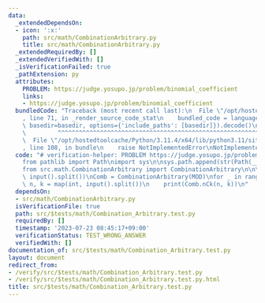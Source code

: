 ```yaml
---
data:
  _extendedDependsOn:
  - icon: ':x:'
    path: src/math/CombinationArbitrary.py
    title: src/math/CombinationArbitrary.py
  _extendedRequiredBy: []
  _extendedVerifiedWith: []
  _isVerificationFailed: true
  _pathExtension: py
  attributes:
    PROBLEM: https://judge.yosupo.jp/problem/binomial_coefficient
    links:
    - https://judge.yosupo.jp/problem/binomial_coefficient
  bundledCode: "Traceback (most recent call last):\n  File \"/opt/hostedtoolcache/Python/3.11.4/x64/lib/python3.11/site-packages/onlinejudge_verify/documentation/build.py\"\
    , line 71, in _render_source_code_stat\n    bundled_code = language.bundle(stat.path,\
    \ basedir=basedir, options={'include_paths': [basedir]}).decode()\n          \
    \         ^^^^^^^^^^^^^^^^^^^^^^^^^^^^^^^^^^^^^^^^^^^^^^^^^^^^^^^^^^^^^^^^^^^^^^^^^^^^^^^^^\n\
    \  File \"/opt/hostedtoolcache/Python/3.11.4/x64/lib/python3.11/site-packages/onlinejudge_verify/languages/python.py\"\
    , line 108, in bundle\n    raise NotImplementedError\nNotImplementedError\n"
  code: "# verification-helper: PROBLEM https://judge.yosupo.jp/problem/binomial_coefficient\n\
    from pathlib import Path\nimport sys\n\nsys.path.append(str(Path(__file__).resolve().parent.parent.parent.parent))\n\
    from src.math.CombinationArbitrary import CombinationArbitrary\n\n\nT, MOD = map(int,\
    \ input().split())\nComb = CombinationArbitrary(MOD)\nfor _ in range(T):\n   \
    \ n, k = map(int, input().split())\n    print(Comb.nCk(n, k))\n"
  dependsOn:
  - src/math/CombinationArbitrary.py
  isVerificationFile: true
  path: src/$tests/math/Combination_Arbitrary.test.py
  requiredBy: []
  timestamp: '2023-07-23 08:45:17+09:00'
  verificationStatus: TEST_WRONG_ANSWER
  verifiedWith: []
documentation_of: src/$tests/math/Combination_Arbitrary.test.py
layout: document
redirect_from:
- /verify/src/$tests/math/Combination_Arbitrary.test.py
- /verify/src/$tests/math/Combination_Arbitrary.test.py.html
title: src/$tests/math/Combination_Arbitrary.test.py
---
```

